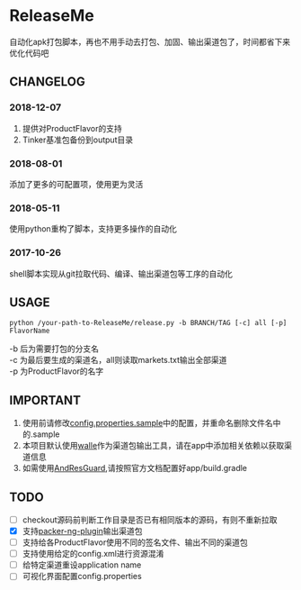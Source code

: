 # ReleaseMe
自动化apk打包脚本，再也不用手动去打包、加固、输出渠道包了，时间都省下来优化代码吧

## CHANGELOG

### 2018-12-07
1. 提供对ProductFlavor的支持
2. Tinker基准包备份到output目录
### 2018-08-01
添加了更多的可配置项，使用更为灵活
### 2018-05-11
使用python重构了脚本，支持更多操作的自动化
### 2017-10-26
shell脚本实现从git拉取代码、编译、输出渠道包等工序的自动化

## USAGE
    python /your-path-to-ReleaseMe/release.py -b BRANCH/TAG [-c] all [-p] FlavorName

-b 后为需要打包的分支名<br>
-c 为最后要生成的渠道名，all则读取markets.txt输出全部渠道<br>
-p 为ProductFlavor的名字

## IMPORTANT

1. 使用前请修改[config.properties.sample](/config.properties,sample)中的配置，并重命名删除文件名中的.sample
2. 本项目默认使用[walle](https://github.com/Meituan-Dianping/walle)作为渠道包输出工具，请在app中添加相关依赖以获取渠道信息
3. 如需使用[AndResGuard](https://github.com/shwenzhang/AndResGuard),请按照官方文档配置好app/build.gradle


## TODO
- [ ] checkout源码前判断工作目录是否已有相同版本的源码，有则不重新拉取
- [x] 支持[packer-ng-plugin](https://github.com/mcxiaoke/packer-ng-plugin)输出渠道包
- [ ] 支持给各ProductFlavor使用不同的签名文件、输出不同的渠道包
- [ ] 支持使用给定的config.xml进行资源混淆
- [ ] 给特定渠道重设application name
- [ ] 可视化界面配置config.properties
